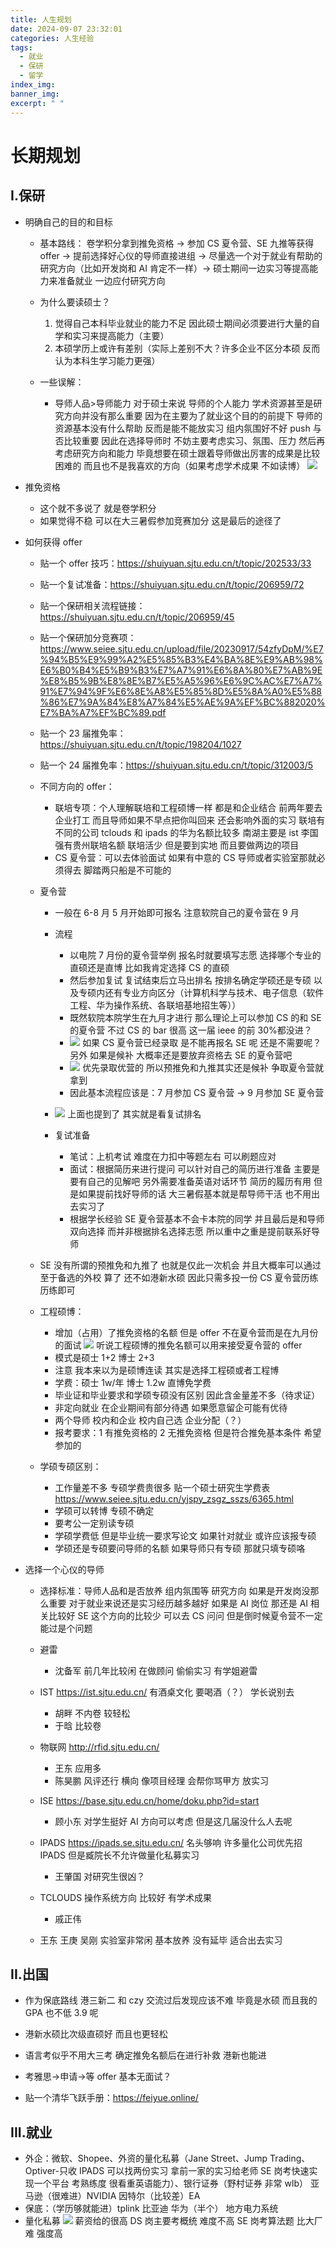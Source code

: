 ```yaml
---
title: 人生规划
date: 2024-09-07 23:32:01
categories: 人生经验
tags:
  - 就业
  - 保研
  - 留学
index_img:
banner_img:
excerpt: " "
---
```


# 长期规划

## I.保研

- 明确自己的目的和目标

  - 基本路线：
    卷学积分拿到推免资格 ->
    参加 CS 夏令营、SE 九推等获得 offer ->
    提前选择好心仪的导师直接进组 ->
    尽量选一个对于就业有帮助的研究方向（比如开发岗和 AI 肯定不一样）->
    硕士期间一边实习等提高能力来准备就业 一边应付研究方向

  - 为什么要读硕士？

    1. 觉得自己本科毕业就业的能力不足 因此硕士期间必须要进行大量的自学和实习来提高能力（主要）
    2. 本硕学历上或许有差别（实际上差别不大？许多企业不区分本硕 反而认为本科生学习能力更强）

  - 一些误解：
    - 导师人品>导师能力 对于硕士来说 导师的个人能力 学术资源甚至是研究方向并没有那么重要 因为在主要为了就业这个目的的前提下 导师的资源基本没有什么帮助 反而是能不能放实习 组内氛围好不好 push 与否比较重要 因此在选择导师时 不妨主要考虑实习、氛围、压力 然后再考虑研究方向和能力 毕竟想要在硕士跟着导师做出厉害的成果是比较困难的 而且也不是我喜欢的方向（如果考虑学术成果 不如读博）
      ![](https://pub-584d7c8932764afaabeee4dc52e72f6f.r2.dev/image-6-682ae4b5f556d6f98163d2fe8f3aa83d.png)

- 推免资格

  - 这个就不多说了 就是卷学积分
  - 如果觉得不稳 可以在大三暑假参加竞赛加分 这是最后的途径了

- 如何获得 offer

  - 贴一个 offer 技巧：https://shuiyuan.sjtu.edu.cn/t/topic/202533/33
  - 贴一个复试准备：https://shuiyuan.sjtu.edu.cn/t/topic/206959/72
  - 贴一个保研相关流程链接：https://shuiyuan.sjtu.edu.cn/t/topic/206959/45
  - 贴一个保研加分竞赛项：https://www.seiee.sjtu.edu.cn/upload/file/20230917/54zfyDpM/%E7%94%B5%E9%99%A2%E5%85%B3%E4%BA%8E%E9%AB%98%E6%B0%B4%E5%B9%B3%E7%A7%91%E6%8A%80%E7%AB%9E%E8%B5%9B%E8%8E%B7%E5%A5%96%E6%9C%AC%E7%A7%91%E7%94%9F%E6%8E%A8%E5%85%8D%E5%8A%A0%E5%88%86%E7%9A%84%E8%A7%84%E5%AE%9A%EF%BC%882020%E7%BA%A7%EF%BC%89.pdf
  - 贴一个 23 届推免率：https://shuiyuan.sjtu.edu.cn/t/topic/198204/1027
  - 贴一个 24 届推免率：https://shuiyuan.sjtu.edu.cn/t/topic/312003/5

  - 不同方向的 offer：

    - 联培专项：个人理解联培和工程硕博一样 都是和企业结合 前两年要去企业打工 而且导师如果不早点把你叫回来 还会影响外面的实习 联培有不同的公司 tclouds 和 ipads 的华为名额比较多 南湖主要是 ist 李国强有贵州联培名额 联培活少 但是要到实地 而且要做两边的项目
    - CS 夏令营：可以去体验面试 如果有中意的 CS 导师或者实验室那就必须得去 脚踏两只船是不可能的

  - 夏令营

    - 一般在 6-8 月 5 月开始即可报名 注意软院自己的夏令营在 9 月
    - 流程

      - 以电院 7 月份的夏令营举例 报名时就要填写志愿 选择哪个专业的直硕还是直博 比如我肯定选择 CS 的直硕
      - 然后参加复试 复试结束后立马出排名 按排名确定学硕还是专硕 以及专硕内还有专业方向区分（计算机科学与技术、电子信息（软件工程、华为操作系统、各联培基地招生等））
      - 既然软院本院学生在九月才进行 那么理论上可以参加 CS 的和 SE 的夏令营 不过 CS 的 bar 很高 这一届 ieee 的前 30%都没进？
      - ![](https://pub-584d7c8932764afaabeee4dc52e72f6f.r2.dev/image-8-7d068e14f684710b9b557233a4bbe74a.png) 如果 CS 夏令营已经录取 是不能再报名 SE 呢 还是不需要呢？ 另外 如果是候补 大概率还是要放弃资格去 SE 的夏令营吧
      - ![](https://pub-584d7c8932764afaabeee4dc52e72f6f.r2.dev/image-7-3e97672108a09cbb278f491e8e1cd3a4.png) 优先录取优营的 所以预推免和九推其实还是候补 争取夏令营就拿到
      - 因此基本流程应该是：7 月参加 CS 夏令营 -> 9 月参加 SE 夏令营

    - ![](https://pub-584d7c8932764afaabeee4dc52e72f6f.r2.dev/image-5-91ac14d4709e30c5c9798140774b8700.png) 上面也提到了 其实就是看复试排名
    - 复试准备
      - 笔试：上机考试 难度在力扣中等题左右 可以刷题应对
      - 面试：根据简历来进行提问 可以针对自己的简历进行准备 主要是要有自己的见解吧 另外需要准备英语对话环节 简历的履历有用 但是如果提前找好导师的话 大三暑假基本就是帮导师干活 也不用出去实习了
      - 根据学长经验 SE 夏令营基本不会卡本院的同学 并且最后是和导师双向选择 而并非根据排名选择志愿 所以重中之重是提前联系好导师

  - SE 没有所谓的预推免和九推了 也就是仅此一次机会 并且大概率可以通过 至于备选的外校 算了 还不如港新水硕 因此只需多投一份 CS 夏令营历练历练即可

  - 工程硕博：

    - 增加（占用）了推免资格的名额 但是 offer 不在夏令营而是在九月份的面试
      ![](https://pub-584d7c8932764afaabeee4dc52e72f6f.r2.dev/image-27e0e3efd460bd6dfd947a9fd15d1923.png)
      听说工程硕博的推免名额可以用来接受夏令营的 offer
    - 模式是硕士 1+2 博士 2+3
    - 注意 我本来以为是硕博连读 其实是选择工程硕或者工程博
    - 学费：硕士 1w/年 博士 1.2w 直博免学费
    - 毕业证和毕业要求和学硕专硕没有区别 因此含金量差不多（待求证）
    - 非定向就业 在企业期间有部分待遇 如果愿意留企可能有优待
    - 两个导师 校内和企业 校内自己选 企业分配（？）
    - 报考要求：1 有推免资格的 2 无推免资格 但是符合推免基本条件 希望参加的

  - 学硕专硕区别：

    - 工作量差不多 专硕学费贵很多
      贴一个硕士研究生学费表
      https://www.seiee.sjtu.edu.cn/yjspy_zsgz_sszs/6365.html
    - 学硕可以转博 专硕不确定
    - 要考公一定别读专硕
    - 学硕学费低 但是毕业统一要求写论文 如果针对就业 或许应该报专硕
    - 学硕还是专硕要问导师的名额 如果导师只有专硕 那就只填专硕咯

- 选择一个心仪的导师

  - 选择标准：导师人品和是否放养 组内氛围等 研究方向 如果是开发岗没那么重要 对于就业来说还是实习经历越多越好 如果是 AI 岗位 那还是 AI 相关比较好 SE 这个方向的比较少 可以去 CS 问问 但是倒时候夏令营不一定能过是个问题

  - 避雷
    - 沈备军 前几年比较闲 在做顾问 偷偷实习 有学姐避雷
  - IST https://ist.sjtu.edu.cn/ 有酒桌文化 要喝酒（？） 学长说别去
    - 胡畔 不内卷 较轻松
    - 于晗 比较卷
  - 物联网 http://rfid.sjtu.edu.cn/
    - 王东 应用多
    - 陈昊鹏 风评还行 横向 像项目经理 会帮你骂甲方 放实习
  - ISE https://base.sjtu.edu.cn/home/doku.php?id=start
    - 顾小东 对学生挺好 AI 方向可以考虑 但是这几届没什么人去呢
  - IPADS https://ipads.se.sjtu.edu.cn/ 名头够响 许多量化公司优先招 IPADS 但是臧院长不允许做量化私募实习
    - 王肇国 对研究生很凶？
  - TCLOUDS 操作系统方向 比较好 有学术成果
    - 戚正伟
  - 王东 王庚 吴刚 实验室非常闲 基本放养 没有延毕 适合出去实习

## II.出国

- 作为保底路线 港三新二 和 czy 交流过后发现应该不难 毕竟是水硕 而且我的 GPA 也不低 3.9 呢
- 港新水硕比次级直硕好 而且也更轻松
- 语言考似乎不用大三考 确定推免名额后在进行补救 港新也能进
- 考雅思->申请->等 offer 基本无面试？

- 贴一个清华飞跃手册：https://feiyue.online/

## III.就业

- 外企：微软、Shopee、外资的量化私募（Jane Street、Jump Trading、Optiver-只收 IPADS 可以找两份实习 拿前一家的实习给老师 SE 岗考快速实现一个平台 考熟练度 很看重英语能力）、银行证券（野村证券 非常 wlb） 亚马逊（很难进）NVIDIA 因特尔（比较差）EA
- 保底：（学历够就能进）tplink 比亚迪 华为（半个） 地方电力系统
- 量化私募 ![](https://pub-584d7c8932764afaabeee4dc52e72f6f.r2.dev/Z78%5DK3_OSVNIF%5D2RV83B%7DYU-73e9318bc2618a43d8aee573a18582e0.jpg) 薪资给的很高 DS 岗主要考概统 难度不高 SE 岗考算法题 比大厂难 强度高

